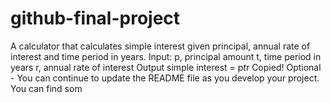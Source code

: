 # github-final-project
A calculator that calculates simple interest given principal, annual rate of interest and time period in years.
Input:
   p, principal amount
   t, time period in years
   r, annual rate of interest
Output
   simple interest = p*t*r
Copied!
Optional - You can continue to update the README file as you develop your project. You can find som
